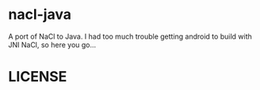 # nacl-java

A port of NaCl to Java. I had too much trouble getting android to build with JNI NaCl, so here you go...

# LICENSE


